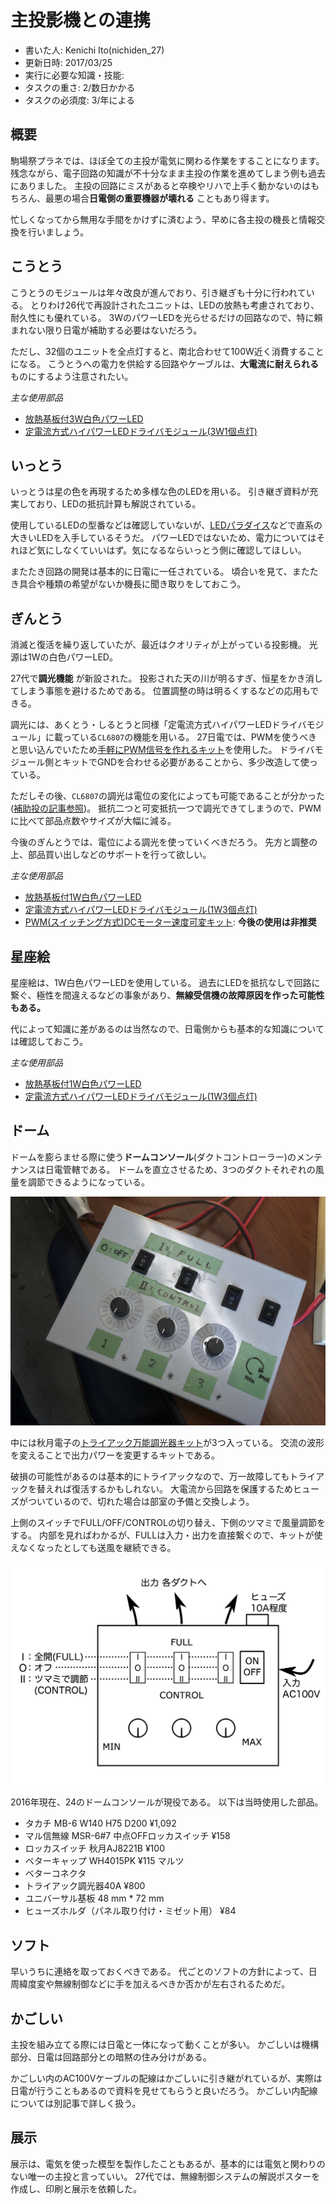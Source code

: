 # 主投影機との連携
- 書いた人: Kenichi Ito(nichiden_27)
- 更新日時: 2017/03/25
- 実行に必要な知識・技能:
- タスクの重さ: 2/数日かかる
- タスクの必須度: 3/年による

## 概要
駒場祭プラネでは、ほぼ全ての主投が電気に関わる作業をすることになります。
残念ながら、電子回路の知識が不十分なまま主投の作業を進めてしまう例も過去にありました。
主投の回路にミスがあると卒検やリハで上手く動かないのはもちろん、最悪の場合**日電側の重要機器が壊れる** こともあり得ます。

忙しくなってから無用な手間をかけずに済むよう、早めに各主投の機長と情報交換を行いましょう。

## こうとう
こうとうのモジュールは年々改良が進んでおり、引き継ぎも十分に行われている。
とりわけ26代で再設計されたユニットは、LEDの放熱も考慮されており、耐久性にも優れている。
3WのパワーLEDを光らせるだけの回路なので、特に頼まれない限り日電が補助する必要はないだろう。

ただし、32個のユニットを全点灯すると、南北合わせて100W近く消費することになる。
こうとうへの電力を供給する回路やケーブルは、**大電流に耐えられる** ものにするよう注意されたい。

*主な使用部品*

- [放熱基板付3W白色パワーLED](http://akizukidenshi.com/catalog/g/gI-08956/)
- [定電流方式ハイパワーLEDドライバモジュール(3W1個点灯)](http://akizukidenshi.com/catalog/g/gM-04487/)

## いっとう
いっとうは星の色を再現するため多様な色のLEDを用いる。
引き継ぎ資料が充実しており、LEDの抵抗計算も解説されている。

使用しているLEDの型番などは確認していないが、[LEDパラダイス](http://www.led-paradise.com/)などで直系の大きいLEDを入手しているそうだ。
パワーLEDではないため、電力についてはそれほど気にしなくていいはず。気になるならいっとう側に確認してほしい。

またたき回路の開発は基本的に日電に一任されている。
頃合いを見て、またたき具合や種類の希望がないか機長に聞き取りをしておこう。

## ぎんとう
消滅と復活を繰り返していたが、最近はクオリティが上がっている投影機。
光源は1Wの白色パワーLED。

27代で**調光機能** が新設された。
投影された天の川が明るすぎ、恒星をかき消してしまう事態を避けるためである。
位置調整の時は明るくするなどの応用もできる。

調光には、あくとう・しるとうと同様「定電流方式ハイパワーLEDドライバモジュール」に載っている`CL6807`の機能を用いる。
27日電では、PWMを使うべきと思い込んでいたため[手軽にPWM信号を作れるキット](http://akizukidenshi.com/catalog/g/gK-06244/)を使用した。
ドライバモジュール側とキットでGNDを合わせる必要があることから、多少改造して使っている。

ただしその後、`CL6807`の調光は電位の変化によっても可能であることが分かった([補助投の記事参照](hojotou.html))。
抵抗二つと可変抵抗一つで調光できてしまうので、PWMに比べて部品点数やサイズが大幅に減る。

今後のぎんとうでは、電位による調光を使っていくべきだろう。
先方と調整の上、部品買い出しなどのサポートを行って欲しい。

*主な使用部品*

- [放熱基板付1W白色パワーLED](http://akizukidenshi.com/catalog/g/gI-03709/)
- [定電流方式ハイパワーLEDドライバモジュール(1W3個点灯)](http://akizukidenshi.com/catalog/g/gM-04488/)
- [PWM(スイッチング方式)DCモーター速度可変キット](http://akizukidenshi.com/catalog/g/gK-06244/): **今後の使用は非推奨**

## 星座絵
星座絵は、1W白色パワーLEDを使用している。
過去にLEDを抵抗なしで回路に繋ぐ、極性を間違えるなどの事象があり、**無線受信機の故障原因を作った可能性もある。**

代によって知識に差があるのは当然なので、日電側からも基本的な知識については確認しておこう。

*主な使用部品*

- [放熱基板付1W白色パワーLED](http://akizukidenshi.com/catalog/g/gI-03709/)
- [定電流方式ハイパワーLEDドライバモジュール(1W3個点灯)](http://akizukidenshi.com/catalog/g/gM-04488/)

## ドーム
ドームを膨らませる際に使う**ドームコンソール**(ダクトコントローラー)のメンテナンスは日電管轄である。
ドームを直立させるため、3つのダクトそれぞれの風量を調節できるようになっている。

![ドームコンソールの外観](_media/ductcontroller.jpg)

中には秋月電子の[トライアック万能調光器キット](http://akizukidenshi.com/catalog/g/gK-00098/)が3つ入っている。
交流の波形を変えることで出力パワーを変更するキットである。

破損の可能性があるのは基本的にトライアックなので、万一故障してもトライアックを替えれば復活するかもしれない。
大電流から回路を保護するためヒューズがついているので、切れた場合は部室の予備と交換しよう。

上側のスイッチでFULL/OFF/CONTROLの切り替え、下側のツマミで風量調節をする。
内部を見ればわかるが、FULLは入力・出力を直接繋ぐので、キットが使えなくなったとしても送風を継続できる。

![ドームコンソールの使い方](_media/ductcontroller-instruction.png)

2016年現在、24のドームコンソールが現役である。
以下は当時使用した部品。

- タカチ MB-6 W140 H75 D200 ¥1,092
- マル信無線 MSR-6#7 中点OFFロッカスイッチ ¥158
- ロッカスイッチ 秋月AJ8221B ¥100
- ベターキャップ WH4015PK ¥115 マルツ
- ベターコネクタ
- トライアック調光器40A ¥800
- ユニバーサル基板 48 mm * 72 mm
- ヒューズホルダ（パネル取り付け・ミゼット用） ¥84

## ソフト
早いうちに連絡を取っておくべきである。
代ごとのソフトの方針によって、日周緯度変や無線制御などに手を加えるべきか否かが左右されるためだ。

## かごしい
主投を組み立てる際には日電と一体になって動くことが多い。
かごしいは機構部分、日電は回路部分との暗黙の住み分けがある。

かごしい内のAC100Vケーブルの配線はかごしいに引き継がれているが、実際は日電が行うこともあるので資料を見せてもらうと良いだろう。
かごしい内配線については別記事で詳しく扱う。

## 展示
展示は、電気を使った模型を製作したこともあるが、基本的には電気と関わりのない唯一の主投と言っていい。
27代では、無線制御システムの解説ポスターを作成し、印刷と展示を依頼した。
